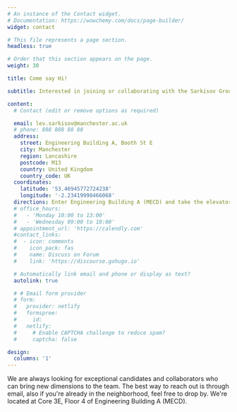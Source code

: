 ```yaml
---
# An instance of the Contact widget.
# Documentation: https://wowchemy.com/docs/page-builder/
widget: contact

# This file represents a page section.
headless: true

# Order that this section appears on the page.
weight: 30

title: Come say Hi!

subtitle: Interested in joining or collaborating with the Sarkisov Group? 

content:
  # Contact (edit or remove options as required)

  email: lev.sarkisov@manchester.ac.uk
  # phone: 888 888 88 88
  address:
    street: Engineering Building A, Booth St E
    city: Manchester
    region: Lancashire
    postcode: M13
    country: United Kingdom
    country_code: UK
  coordinates:
    latitude: '53.46945772724238'
    longitude: '-2.23419998466068' 
  directions: Enter Engineering Building A (MECD) and take the elevator to Core 3E on Floor 4
  # office_hours:
  #   - 'Monday 10:00 to 13:00'
  #   - 'Wednesday 09:00 to 10:00'
  # appointment_url: 'https://calendly.com'
  #contact_links:
  #  - icon: comments
  #    icon_pack: fas
  #    name: Discuss on Forum
  #    link: 'https://discourse.gohugo.io'

  # Automatically link email and phone or display as text?
  autolink: true

  # # Email form provider
  # form:
  #   provider: netlify
  #   formspree:
  #     id:
  #   netlify:
  #     # Enable CAPTCHA challenge to reduce spam?
  #     captcha: false

design:
  columns: '1'
---
```


 We are always looking for exceptional candidates and collaborators who can bring new dimensions to the team. The best way to reach out is  through email, also if you're already in the neighborhood, feel free to drop by. We're located at Core 3E, Floor 4 of Engineering Building A (MECD).